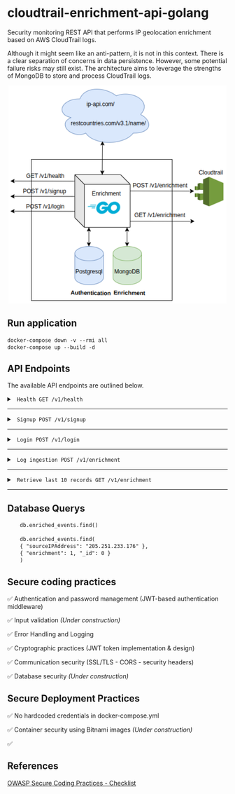 # cloudtrail-enrichment-api-golang

Security monitoring REST API that performs IP geolocation enrichment based on AWS CloudTrail logs.

Although it might seem like an anti-pattern, it is not in this context. There is a clear separation of concerns in data persistence. However, some potential failure risks may still exist. The architecture aims to leverage the strengths of MongoDB to store and process CloudTrail logs.


<p align="center">
  <img src="diagram.png" width="500"/>
</p>


## Run application

    docker-compose down -v --rmi all
    docker-compose up --build -d

## API Endpoints


The available API endpoints are outlined below.
<br >

<details><summary><code> Health GET /v1/health   </code></summary>

## 

Health Endpoint (pingpong)


Request


```
curl -XGET 'localhost:9090/v1/health'
```

Success Response:

 - Status Code: 200

</summary></details>

-----------------------------------------------------------

<details><summary><code> Signup POST /v1/signup  </code></summary>

## 
This endpoint is used to register a new user using an email and password for authentication.


Request

Body:

```json
{
  "email": "usuario@example.com",
  "password": "secret",
  "role": "user"
}
```

Success Response:

 - Status Code: 201

 - Body:

```json
{
  "error": false,
  "message": "1 registros procesados y enriquecidos exitosamente",
  "data": []
}
```


- Usage

```
    curl -X POST \
    -H "Content-Type: application/json" \
    -d '{
        "email": "usuario@example.com",
        "password": "secret"
    }' \
    http://localhost:9090/v1/signup
```
</summary></details>

-----------------------------------------------------------

<details><summary><code> Login POST /v1/login  </code></summary>

## 
Authenticates a user by email and password, returning a JWT for accessing protected endpoints.


Request

Body:

```json
{
  "email": "usuario@example.com",
  "password": "secret"
}
```

Success Response:

 - Status Code: 201

 - Body:

```json
{
  "error": false,
  "message": "Autenticación exitosa",
  "data": {
    "email": "usuario@example.com",
    "expiry": "2025-07-09T21:24:40.863560028Z",
    "token": "eyJhbGciOiJIUzI1NiIsInR5cCI6IkpXVCJ9...."
  }
}
```


- Usage

```
curl -X POST \
    -H "Content-Type: application/json" \
    -d '{
        "email": "usuario@example.com",
        "password": "secret"
        }' \
    http://localhost:9090/v1/login
```
</summary></details>

-----------------------------------------------------------
<details><summary><code> Log ingestion POST /v1/enrichment  </code></summary>

## 
This endpoint is used for ingesting logs from CloudTrail for geolocation enrichment based on event IP addresses.


Request

Body:

```json
{
    "Records":[
        {
            "eventVersion":"1.0",
            "userIdentity":{
                "type":"IAMUser",
                "principalId":"EX_PRINCIPAL_ID",
                "arn":"arn:aws:iam::123456789012:user/Alice",
                "accessKeyId":"EXAMPLE_KEY_ID",
                "accountId":"123456789012",
                "userName":"Alice"
            },
            "eventTime":"2014-03-06T21:22:54Z",
            "eventSource":"ec2.amazonaws.com",
            "eventName":"StartInstances",
            "awsRegion":"us-east-2",
            "sourceIPAddress":"205.251.233.176",
            "userAgent":"ec2-api-tools 1.6.12.2",
            "requestParameters":{
                "instancesSet":{
                "items":[
                    {
                        "instanceId":"i-ebeaf9e2"
                    }
                ]
                }
            },
            "responseElements":{
                "instancesSet":{
                "items":[
                    {
                        "instanceId":"i-ebeaf9e2",
                        "currentState":{
                            "code":0,
                            "name":"pending"
                        },
                        "previousState":{
                            "code":80,
                            "name":"stopped"
                        }
                    }
                ]
                }
            }
        }
    ]
    }
```

Success Response:

 - Status Code: 201

 - Body:

```json
{
  "error": false,
  "message": "1 registros procesados y enriquecidos exitosamente",
  "data": []
}
```


- Usage

```
curl -X POST \
    -H "Content-Type: application/json" \
    -d @cloudtrail_sample.json \
    -w "%{http_code}\n" \
    http://localhost:9090/v1/enrichment | jq

```
</summary></details>

-----------------------------------------------------------

<details><summary><code> Retrieve last 10 records GET /v1/enrichment </code></summary>

## 
This endpoint is used to retrieve the last 10 enriched CloudTrail events stored in the database.

Request

```
/v1/enrichment
```

Success Response:

 - Status Code: 200


- Usage

```
    curl http://localhost:9090/v1/enrichment
    curl http://localhost:9090/v1/enrichment | jq '.data.events | length'
```
</summary></details>

-----------------------------------------------------------

## Database Querys

        db.enriched_events.find()
        
        db.enriched_events.find(
        { "sourceIPAddress": "205.251.233.176" },
        { "enrichment": 1, "_id": 0 }
        )


## Secure coding practices

✅ Authentication and password management (JWT-based authentication middleware)

✅ Input validation _(Under construction)_

✅ Error Handling and Logging

✅ Cryptographic practices (JWT token implementation & design)

✅ Communication security (SSL/TLS - CORS - security headers)

✅ Database security _(Under construction)_


## Secure Deployment Practices 

✅  No hardcoded credentials in docker-compose.yml

✅  Container security using Bitnami images  _(Under construction)_

✅  



## References

[OWASP Secure Coding Practices - Checklist](https://owasp.org/www-project-secure-coding-practices-quick-reference-guide/stable-en/02-checklist/05-checklist)








